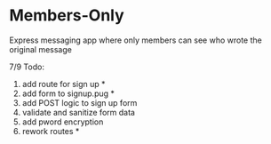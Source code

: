 # Members-Only
Express messaging app where only members can see who wrote the original message

7/9 Todo:

1. add route for sign up *
2. add form to signup.pug *
3. add POST logic to sign up form 
4. validate and sanitize form data 
5. add pword encryption 
6. rework routes *